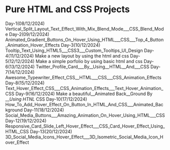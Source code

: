# Pure HTML and CSS Projects
Day-1(08/12/2024)
    Vertical_Split_Layout_Text_Effect_With_Mix_Blend_Mode___CSS_Blend_Mode
Day-2(09/12/2024)
    Animated_Gradient_Buttons_On_Hover_Using_HTML___CSS___Top_4_Button_Animation_Hover_Effects
Day-3(10/12/2024)
    Tooltip_Text_Using_HTML5___CSS3___Custom_Tooltips_UI_Design
Day-4(11/12/2024)
    Make a new layout by using the html and css 
Day-5(12/12/2024)
    Make a simple porfolio   by using basic html and css
Day-6(13/12/2024)
    Twitter_Profile_Card___By__Using__HTML__And___CSS
Day-7(14/12/2024)
    Awesome_Typewriter_Effect_CSS__HTML___CSS___CSS_Animation_Effects
Day-8(15/12/2024)
    Text_Hover_Effect_CSS___CSS_Animation_Effects___Text_Hover_Animation_CSS
Day-9(16/12/2024)
    Make a beautiful__Animated Back__Ground By ___Using HTNL_ CSS
Day-10(17/12/2024)
  How_To_Add_Hover_Effect_On_Button_In_HTML_And_CSS___Animated_Background
Day-11(18/12/2024)
    Social_Media_Buttons___Amazing_Animation_On_Hover_Using_HTML___CSS
Day-12(19/12/2024)
    Responsive_Card_Slide_Left_Hover_Effect___CSS_Card_Hover_Effect_Using_HTML_CSS
Day-13(20/12/2024)
    3D_Social_Media_Icons_Hover_Effect___3D_Isometric_Social_Media_Icon_Hover_Effect

   

    